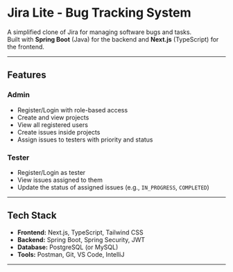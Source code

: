 # Jira Lite - Bug Tracking System

A simplified clone of Jira for managing software bugs and tasks.  
Built with **Spring Boot** (Java) for the backend and **Next.js** (TypeScript) for the frontend.

---

##  Features

###  Admin
- Register/Login with role-based access
- Create and view projects
- View all registered users
- Create issues inside projects
- Assign issues to testers with priority and status

###  Tester
- Register/Login as tester
- View issues assigned to them
- Update the status of assigned issues (e.g., `IN_PROGRESS`, `COMPLETED`)

---

##  Tech Stack

- **Frontend:** Next.js, TypeScript, Tailwind CSS
- **Backend:** Spring Boot, Spring Security, JWT
- **Database:** PostgreSQL (or MySQL)
- **Tools:** Postman, Git, VS Code, IntelliJ

---

